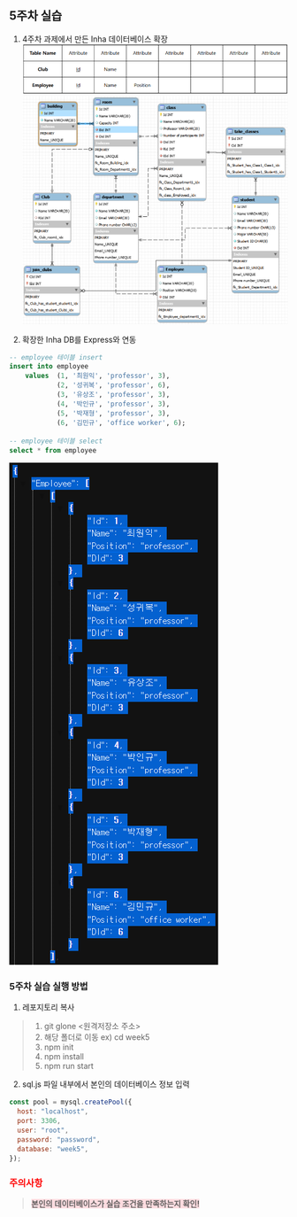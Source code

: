 ## 5주차 실습
1. 4주차 과제에서 만든 Inha 데이터베이스 확장
![Inha 데이터베이스 요구사항](./images/Inha_DB_demand1.PNG)
![week5 workbench](./images/week5_workbench.png)

2. 확장한 Inha DB를 Express와 연동
```sql
-- employee 테이블 insert
insert into employee
    values  (1, '최원익', 'professor', 3),
            (2, '성귀복', 'professor', 6),
            (3, '유상조', 'professor', 3),
            (4, '박인규', 'professor', 3),
            (5, '박재형', 'professor', 3),
            (6, '김민규', 'office worker', 6);

-- employee 테이블 select
select * from employee
```
![insert한 결과를 sql.js 파일에서 select문으로 조회한 결과](./images/week5_step2.png)

### 5주차 실습 실행 방법
1. 레포지토리 복사
> 1. git glone <원격저장소 주소>
> 2. 해당 폴더로 이동 ex) cd week5
> 3. npm init
> 4. npm install
> 5. npm run start

2. sql.js 파일 내부에서 본인의 데이터베이스 정보 입력
```javascript
const pool = mysql.createPool({
  host: "localhost",
  port: 3306,
  user: "root",
  password: "password",
  database: "week5",
});
```

### <span style="color: red">주의사항</span>
> <span style='background-color: #ffdce0'>**본인의 데이터베이스가 실습 조건을 만족하는지 확인!**</span>
